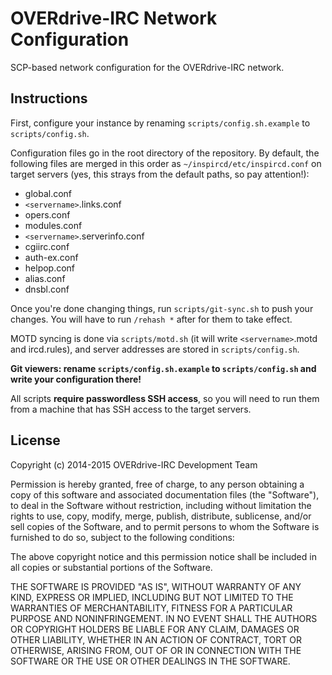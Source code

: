 OVERdrive-IRC Network Configuration
===================

SCP-based network configuration for the OVERdrive-IRC network.

## Instructions
First, configure your instance by renaming `scripts/config.sh.example` to `scripts/config.sh`.

Configuration files go in the root directory of the repository. By default, the following files
are merged in this order as `~/inspircd/etc/inspircd.conf` on target servers
(yes, this strays from the default paths, so pay attention!):

 * global.conf
 * `<servername>`.links.conf
 * opers.conf
 * modules.conf
 * `<servername>`.serverinfo.conf
 * cgiirc.conf
 * auth-ex.conf
 * helpop.conf
 * alias.conf
 * dnsbl.conf

Once you're done changing things, run `scripts/git-sync.sh`
to push your changes. You will have to run `/rehash *` after for them
to take effect.

MOTD syncing is done via `scripts/motd.sh` (it will write `<servername>`.motd
and ircd.rules), and server addresses are stored in `scripts/config.sh`.

**Git viewers: rename `scripts/config.sh.example` to `scripts/config.sh` and
write your configuration there!**

All scripts **require passwordless SSH access**, so you will need to run
them from a machine that has SSH access to the target servers.

## License

Copyright (c) 2014-2015 OVERdrive-IRC Development Team

Permission is hereby granted, free of charge, to any person obtaining a copy
of this software and associated documentation files (the "Software"), to deal
in the Software without restriction, including without limitation the rights
to use, copy, modify, merge, publish, distribute, sublicense, and/or sell
copies of the Software, and to permit persons to whom the Software is
furnished to do so, subject to the following conditions:

The above copyright notice and this permission notice shall be included in
all copies or substantial portions of the Software.

THE SOFTWARE IS PROVIDED "AS IS", WITHOUT WARRANTY OF ANY KIND, EXPRESS OR
IMPLIED, INCLUDING BUT NOT LIMITED TO THE WARRANTIES OF MERCHANTABILITY,
FITNESS FOR A PARTICULAR PURPOSE AND NONINFRINGEMENT. IN NO EVENT SHALL THE
AUTHORS OR COPYRIGHT HOLDERS BE LIABLE FOR ANY CLAIM, DAMAGES OR OTHER
LIABILITY, WHETHER IN AN ACTION OF CONTRACT, TORT OR OTHERWISE, ARISING FROM,
OUT OF OR IN CONNECTION WITH THE SOFTWARE OR THE USE OR OTHER DEALINGS IN
THE SOFTWARE.
